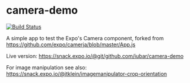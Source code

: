 # camera-demo

[![Build Status](https://travis-ci.com/iubar/camera-demo.svg?branch=master)](https://travis-ci.com/iubar/camera-demo)

A simple app to test the Expo's Camera component, forked from https://github.com/expo/camerja/blob/master/App.js

Live version: https://snack.expo.io/@git/github.com/iubar/camera-demo

For image manipulation see also: https://snack.expo.io/@jtklein/imagemanipulator-crop-orientation
 
 
